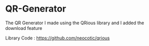 # QR-Generator
The QR Generator I made using the QRious library and I added the download feature

Library Code : https://github.com/neocotic/qrious
